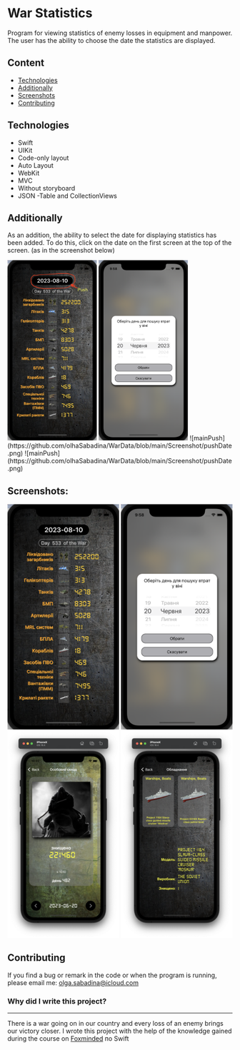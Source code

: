 # War Statistics
Program for viewing statistics of enemy losses in equipment and manpower.
The user has the ability to choose the date the statistics are displayed.

## Content
- [Technologies](#technologies)
- [Additionally](#additionally)
- [Screenshots](#screenshots)
- [Contributing](#contributing)

## Technologies
- Swift
- UIKit
- Code-only layout
- Auto Layout
- WebKit
- MVC
- Without storyboard
- JSON 
-Table and CollectionViews

## Additionally
As an addition, the ability to select the date for displaying statistics has been added. To do this, click on the date on the first screen at the top of the screen. (as in the screenshot below)

<img src="./Screenshot/pushDate.png" alt="drawing" width="200"/>
<img src="./Screenshot/date.png" alt="drawing" width="200"/>
![mainPush](https://github.com/olhaSabadina/WarData/blob/main/Screenshot/pushDate.png)
![mainPush](https://github.com/olhaSabadina/WarData/blob/main/Screenshot/pushDate.png)

## Screenshots:

<img src="./Screenshot/main.png" alt="drawing" width="250"/>
<img src="./Screenshot/date.png" alt="drawing" width="250"/>
<img src="./Screenshot/human.png" alt="drawing" width="250"/>
<img src="./Screenshot/technics.png" alt="drawing" width="250"/>

## Contributing
If you find a bug or remark in the code or when the program is running, please email me:
<a href="mailto:olga.sabadina@icloud.com">olga.sabadina@icloud.com</a></p>


### Why did I write this project?
___
There is a war going on in our country and every loss of an enemy brings our victory closer.
I wrote this project with the help of the knowledge gained during the course on [Foxminded]((https://lms.foxminded.ua/my/)) по Swift

